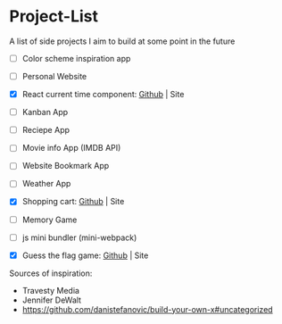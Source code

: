 # Project-List
A list of side projects I aim to build at some point in the future

* [ ] Color scheme inspiration app

* [ ] Personal Website

* [x] React current time component:
 [Github](https://github.com/Ma7eer/React-current-time-component) | Site

* [ ] Kanban App

* [ ] Reciepe App

* [ ] Movie info App (IMDB API)

* [ ] Website Bookmark App

* [ ] Weather App

* [x] Shopping cart: [Github](https://github.com/Ma7eer/Express-Shopping-Cart) | Site

* [ ] Memory Game

* [ ] js mini bundler (mini-webpack)

* [x] Guess the flag game: [Github](https://github.com/Ma7eer/Guess-the-flag) | Site

Sources of inspiration:
* Travesty Media
* Jennifer DeWalt
* https://github.com/danistefanovic/build-your-own-x#uncategorized
